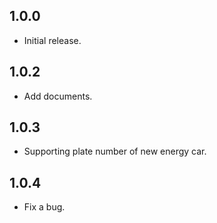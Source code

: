 ## 1.0.0

- Initial release.

## 1.0.2

- Add documents.

## 1.0.3

- Supporting plate number of new energy car.

## 1.0.4

- Fix a bug.